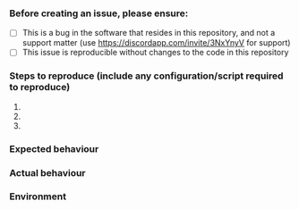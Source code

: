 <!-- Welcome to the issues section if it's your first time! -->

### Before creating an issue, please ensure:
- [ ] This is a bug in the software that resides in this repository, and not a
      support matter (use https://discordapp.com/invite/3NxYnyV for support)
- [ ] This issue is reproducible without changes to the code in this repository

### Steps to reproduce (include any configuration/script required to reproduce)
1.
2.
3.

### Expected behaviour
<!-- Tell us what should happen -->

### Actual behaviour
<!-- Tell us what happens instead -->

### Environment
<!-- Please tell which client version are you using (E.g 12.85)
If the issue is environment specific (e.g. compiling errors), include
     name and version of the operating system and compiler you are using. -->
